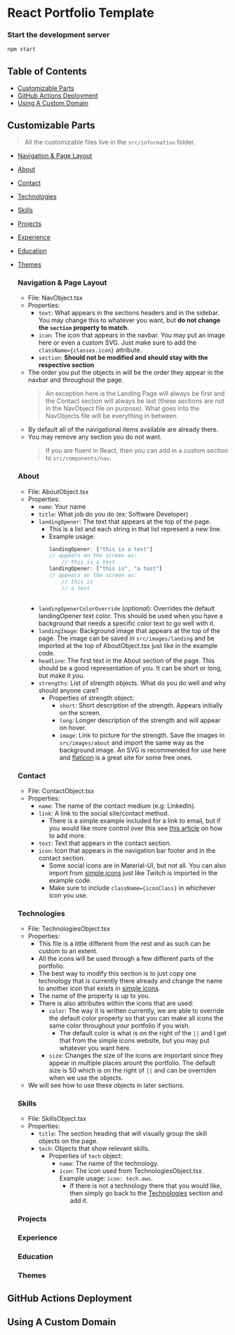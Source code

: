 # React Portfolio Template

### Start the development server
```sh
npm start
```

<!-- TABLE OF CONTENTS -->
## Table of Contents
* [Customizable Parts](#customizable-parts)
* [GitHub Actions Deployment](#github-actions-deployment)
* [Using A Custom Domain](#using-a-custom-domain)

<!-- HOW TO CUSTOMIZE THE TEMPLATE -->
## Customizable Parts
> All the customizable files live in the `src/information` folder.
* [Navigation & Page Layout](#navigation-&-page-layout)
* [About](#about)
* [Contact](#contact)
* [Technologies](#technologies)
* [Skills](#skills)
* [Projects](#projects)
* [Experience](#experience)
* [Education](#education)
* [Themes](#themes)

    ### Navigation & Page Layout
    * File: NavObject.tsx
    * Properties:
        * `text`: What appears in the sections headers and in the sidebar. You may change this to whatever you want, but **do not change the `section` property to match**.
        * `icon`: The icon that appears in the navbar. You may put an image here or even a custom SVG. Just make sure to add the `className={classes.icon}` attribute.
        * `section`: **Should not be modified and should stay with the respective section**
    * The order you put the objects in will be the order they appear in the navbar and throughout the page.
        > An exception here is the Landing Page will always be first and the Contact section will always be last (these sections are not in the NavObject file on purpose). What goes into the NavObjects file will be everything in between.
    * By default all of the navigational items available are already there.
    * You may remove any section you do not want.
        > If you are fluent in React, then you can add in a custom section to `src/components/nav`.
    
    ### About
    * File: AboutObject.tsx
    * Properties:
        * `name`: Your name
        * `title`: What job do you do (ex: Software Developer)
        * `landingOpener`: The text that appears at the top of the page. 
            * This is a list and each string in that list represent a new line.
            * Example usage:
                ```js
                landingOpener: ["this is a test"] 
                // appears on the screen as: 
                    // this is a test
                landingOpener: ["this is", "a test"]
                // appears on the screen as: 
                    // this is
                    // a test
                                            
                ```
        * `landingOpenerColorOverride` (*optional*): Overrides the default landingOpener text color. This should be used when you have a background that needs a specific color text to go well with it.
        * `landingImage`: Background image that appears at the top of the page. The image can be saved in `src/images/landing` and be imported at the top of AboutObject.tsx just like in the example code.
        * `headline`: The first text in the About section of the page. This should be a good representation of you. It can be short or long, but make it *you*.
        * `strengths`: List of strength objects. What do you do well and why should anyone care?
            * Properties of strength object:
                * `short`: Short description of the strength. Appears initially on the screen.
                * `long`: Longer description of the strength and will appear on hover.
                * `image`: Link to picture for the strength. Save the images in `src/images/about` and import the same way as the background image. An SVG is recommended for use here and [flaticon](https://www.flaticon.com/) is a great site for some free ones.
    ### Contact
    * File: ContactObject.tsx
    * Properties: 
        * `name`: The name of the contact medium (e.g: LinkedIn). 
        * `link`: A link to the social site/contact method.
            * There is a simple example included for a link to email, but if you would like more control over this see [this article](https://css-tricks.com/snippets/html/mailto-links/) on how to add more.
        * `text`: Text that appears in the contact section.
        * `icon`: Icon that appears in the navigation bar footer and in the contact section.
            * Some social icons are in Material-UI, but not all. You can also import from [simple icons](https://simple-icons.github.io/simple-icons-website/) just like Twitch is imported in the example code.
            * Make sure to include `className={iconClass}` in whichever icon you use. 
    ### Technologies
    * File: TechnologiesObject.tsx
    * Properties: 
        * This file is a little different from the rest and as such can be custom to an extent.
        * All the icons will be used through a few different parts of the portfolio.
        * The best way to modify this section is to just copy one technology that is currently there already and change the name to another icon that exists in [simple icons](https://simple-icons.github.io/simple-icons-website/).
        * The name of the property is up to you.
        * There is also attributes within the icons that are used:
            * `color`: The way it is written currently, we are able to override the default color property so that you can make all icons the same color throughout your portfolio if you wish.
                * The default color is what is on the right of the `||` and I get that from the simple icons website, but you may put whatever you want here.
            * `size`: Changes the size of the icons are important since they appear in multiple places arount the portfolio. The default size is 50 which is on the right of `||` and can be overriden when we use the objects. 
    * We will see how to use these objects in later sections.

    ### Skills
    * File: SkillsObject.tsx
    * Properties:
        * `title`: The section heading that will visually group the skill objects on the page.
        * `tech`: Objects that show relevant skills.
            * Properties of `tech` object:
                * `name`: The name of the technology. 
                * `icon`: The icon used from TechnologiesObject.tsx. Example usage: `icon: tech.aws`. 
                    * If there is not a technology there that you would like, then simply go back to the [Technologies](#technologies) section and add it.
    ### Projects
    ### Experience
    ### Education
    ### Themes

<!-- SETUP AUTO DEPLOYMENT -->
## GitHub Actions Deployment

<!-- CUSTOM DOMAIN USAGE -->
## Using A Custom Domain
